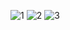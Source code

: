 ![1](https://user-images.githubusercontent.com/57972338/170988034-07a2f6e6-274c-4f6f-9420-7ea01e4ed72b.png)
![2](https://user-images.githubusercontent.com/57972338/170988040-0723ccd5-2f39-434a-a464-8f5c46fbe406.png)
![3](https://user-images.githubusercontent.com/57972338/170988045-e9aa3ba5-a64c-42cb-8693-eba5eba3afd1.png)

<!--<img src="https://user-images.githubusercontent.com/57972338/169221022-a1d19819-e3c9-48dc-9e7e-5a6f27216f8e.png" width="50%" height="50%" />-->
